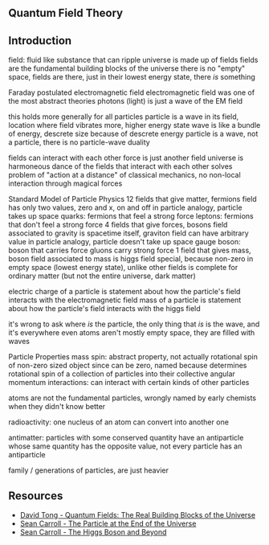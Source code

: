 ## Quantum Field Theory



## Introduction

field: fluid like substance that can ripple
universe is made up of fields
fields are the fundamental building blocks of the universe
there is no "empty" space, fields are there, just in their lowest energy state, there *is* something

Faraday postulated electromagnetic field
electromagnetic field was one of the most abstract theories
photons (light) is just a wave of the EM field

this holds more generally for all particles
particle is a wave in its field, location where field vibrates more, higher energy state
wave is like a bundle of energy, descrete size because of descrete energy
particle is a wave, not a particle, there is no particle-wave duality

fields can interact with each other
force is just another field
universe is harmoneous dance of the fields that interact with each other
solves problem of "action at a distance" of classical mechanics, no non-local interaction through magical forces

Standard Model of Particle Physics
12 fields that give matter, fermions
    field has only two values, zero and x, on and off
        in particle analogy, particle takes up space
    quarks: fermions that feel a strong force
    leptons: fermions that don't feel a strong force
4 fields that give forces, bosons
    field associated to gravity is spacetime itself, graviton
    field can have arbitrary value
        in particle analogy, particle doesn't take up space
    gauge boson: boson that carries force
    gluons carry strong force
1 field that gives mass, boson
    field associated to mass is higgs field
    special, because non-zero in empty space (lowest energy state), unlike other fields
is complete for ordinary matter (but not the entire universe, dark matter)

electric charge of a particle is statement about how the particle's field interacts with the electromagnetic field 
mass of a particle is statement about how the particle's field interacts with the higgs field 

it's wrong to ask where *is* the particle, the only thing that *is* is the wave, and it's everywhere
even atoms aren't mostly empty space, they are filled with waves

Particle Properties
mass
spin: abstract property, not actually rotational spin of non-zero sized object since can be zero, named because determines rotational spin of a collection of particles into their collective angular momentum
interactions: can interact with certain kinds of other particles

atoms are not the fundamental particles, wrongly named by early chemists when they didn't know better

radioactivity: one nucleus of an atom can convert into another one

antimatter: particles with some conserved quantity have an antiparticle whose same quantity has the opposite value, not every particle has an antiparticle

family / generations of particles, are just heavier



## Resources

- [David Tong - Quantum Fields: The Real Building Blocks of the Universe](https://www.youtube.com/watch?v=zNVQfWC_evg)
- [Sean Carroll - The Particle at the End of the Universe](https://www.youtube.com/watch?v=RwdY7Eqyguo)
- [Sean Carroll - The Higgs Boson and Beyond](https://www.thegreatcoursesplus.com/the-higgs-boson-and-beyond)